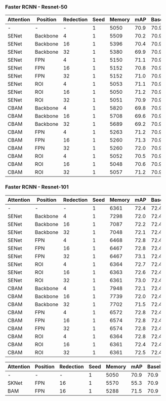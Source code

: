 
### Faster RCNN - Resnet-50


| Attention | Position | Redection | Seed | Memory | mAP    | Baseline |
|-----------|----------|-----------|------|--------|--------|----------|
|     -     |     -    |     -     |   1  |  5050  |  70.9  |   70.9   |
|   SENet   | Backbone |     4     |   1  |  5509  |  70.2  |   70.9   |
|   SENet   | Backbone |     16    |   1  |  5396  |  70.4  |   70.9   |
|   SENet   | Backbone |     32    |   1  |  5380  |  69.9  |   70.9   |
|   SENet   |    FPN   |     4     |   1  |  5150  |  71.1  |   70.9   |
|   SENet   |    FPN   |     16    |   1  |  5152  |  70.8  |   70.9   |
|   SENet   |    FPN   |     32    |   1  |  5152  |  71.0  |   70.9   |
|   SENet   |    ROI   |     4     |   1  |  5053  |  71.1  |   70.9   |
|   SENet   |    ROI   |     16    |   1  |  5050  |  71.2  |   70.9   |
|   SENet   |    ROI   |     32    |   1  |  5051  |  70.9  |   70.9   |
|   CBAM    | Backbone |     4     |   1  |  5820  |  69.8  |   70.9   |
|   CBAM    | Backbone |     16    |   1  |  5708  |  69.6  |   70.9   |
|   CBAM    | Backbone |     32    |   1  |  5689  |  69.2  |   70.9   |
|   CBAM    |    FPN   |     4     |   1  |  5263  |  71.2  |   70.9   |
|   CBAM    |    FPN   |     16    |   1  |  5260  |  71.3  |   70.9   |
|   CBAM    |    FPN   |     32    |   1  |  5260  |  72.0  |   70.9   |
|   CBAM    |    ROI   |     4     |   1  |  5052  |  70.5  |   70.9   |
|   CBAM    |    ROI   |     16    |   1  |  5048  |  70.6  |   70.9   |
|   CBAM    |    ROI   |     32    |   1  |  5057  |  71.2  |   70.9   |



### Faster RCNN - Resnet-101

| Attention | Position | Redection | Seed | Memory | mAP    | Baseline |
|-----------|----------|-----------|------|--------|--------|----------|
|     -     |     -    |     -     |   1  |  6361  |  72.4  |   72.4   |
|   SENet   | Backbone |     4     |   1  |  7298  |  72.0  |   72.4   |
|   SENet   | Backbone |     16    |   1  |  7087  |  72.2  |   72.4   |
|   SENet   | Backbone |     32    |   1  |  7048  |  72.1  |   72.4   |
|   SENet   |    FPN   |     4     |   1  |  6468  |  72.8  |   72.4   |
|   SENet   |    FPN   |     16    |   1  |  6467  |  72.8  |   72.4   |
|   SENet   |    FPN   |     32    |   1  |  6467  |  73.1  |   72.4   |
|   SENet   |    ROI   |     4     |   1  |  6364  |  72.7  |   72.4   |
|   SENet   |    ROI   |     16    |   1  |  6363  |  72.6  |   72.4   |
|   SENet   |    ROI   |     32    |   1  |  6361  |  73.0  |   72.4   |
|   CBAM    | Backbone |     4     |   1  |  7948  |  72.1  |   72.4   |
|   CBAM    | Backbone |     16    |   1  |  7739  |  72.0  |   72.4   |
|   CBAM    | Backbone |     32    |   1  |  7702  |  71.5  |   72.4   |
|   CBAM    |    FPN   |     4     |   1  |  6572  |  72.8  |   72.4   |
|   CBAM    |    FPN   |     16    |   1  |  6574  |  72.8  |   72.4   |
|   CBAM    |    FPN   |     32    |   1  |  6574  |  72.8  |   72.4   |
|   CBAM    |    ROI   |     4     |   1  |  6364  |  72.8  |   72.4   |
|   CBAM    |    ROI   |     16    |   1  |  6361  |  72.4  |   72.4   |
|   CBAM    |    ROI   |     32    |   1  |  6361  |  72.5  |   72.4   |


| Attention | Position | Redection | Seed | Memory | mAP    | Baseline |
|-----------|----------|-----------|------|--------|--------|----------|
|     -     |     -    |     -     |   1  |  5050  |  70.9  |   70.9   |
|   SKNet   |    FPN   |     16    |   1  |  5570  |  55.3  |   70.9   |
|    BAM    |    FPN   |     16    |   1  |  5288  |  71.5  |   70.9   |

